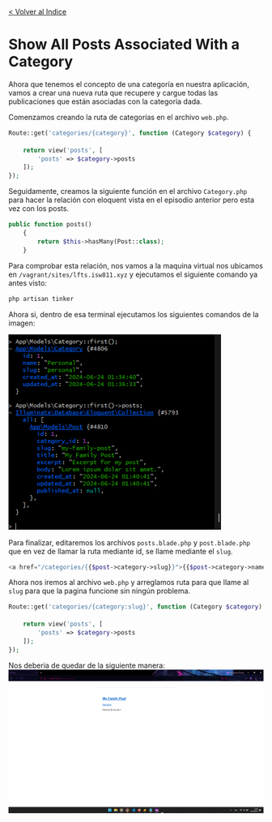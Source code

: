 [< Volver al Indice](/Docs/readme.md/)

# Show All Posts Associated With a Category

Ahora que tenemos el concepto de una categoría en nuestra aplicación, vamos a crear una nueva ruta que recupere y cargue todas las publicaciones que están asociadas con la categoría dada.

Comenzamos creando la ruta de categorías en el archivo `web.php`.

```php
Route::get('categories/{category}', function (Category $category) {

    return view('posts', [
        'posts' => $category->posts
    ]);
});
```
Seguidamente, creamos la siguiente función en el archivo `Category.php` para hacer la relación con eloquent vista en el episodio anterior pero esta vez con los posts.

```php
public function posts()
    {
        return $this->hasMany(Post::class);
    }
```

Para comprobar esta relación, nos vamos a la maquina virtual nos ubicamos en `/vagrant/sites/lfts.isw811.xyz` y ejecutamos el siguiente comando ya antes visto:

```bash
php artisan tinker
```

Ahora si, dentro de esa terminal ejecutamos los siguientes comandos de la imagen:

![Comprobar relación](./images/25.1%20category.png)

Para finalizar, editaremos los archivos `posts.blade.php` y `post.blade.php` que en vez de llamar la ruta mediante id, se llame mediante el `slug`.

```php
<a href="/categories/{{$post->category->slug}}">{{$post->category->name}}</a>
```

Ahora nos iremos al archivo `web.php` y arreglamos ruta para que llame al `slug` para que la pagina funcione sin ningún problema.

```php
Route::get('categories/{category:slug}', function (Category $category) {

    return view('posts', [
        'posts' => $category->posts
    ]);
});
```

Nos deberia de quedar de la siguiente manera:
![Ruta con slug](./images/25.2%20posts.png)